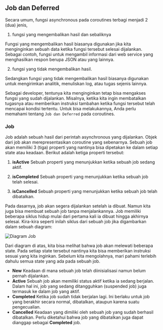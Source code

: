 ## Job dan Deferred

Secara umum, fungsi asynchronous pada coroutines terbagi menjadi 2 (dua) jenis,
1. fungsi yang mengembalikan hasil dan sebaliknya
   
Fungsi yang mengembalikan hasil biasanya digunakan jika kita menginginkan sebuah data ketika fungsi tersebut selesai dijalankan. Sebagai contoh, fungsi untuk mengambil informasi dari web service yang menghasilkan respon berupa JSON atau yang lainnya.

2. fungsi yang tidak mengembalikan hasil.

Sedangkan fungsi yang tidak mengembalikan hasil biasanya digunakan untuk mengirimkan analitik, menuliskan log, atau tugas sejenis lainnya.

Sebagai developer, tentunya kita menginginkan tetap bisa mengakses fungsi yang sudah dijalankan. Misalnya, ketika kita ingin membatalkan tugasnya atau memberikan instruksi tambahan ketika fungsi tersebut telah mencapai kondisi tertentu. Untuk bisa melakukannya, Anda perlu memahami tentang `Job dan Deferred` pada coroutines.

### Job
Job adalah sebuah hasil dari perintah asynchronous yang dijalankan. Objek dari job akan merepresentasikan coroutine yang sebenarnya. Sebuah job akan memiliki 3 (tiga) properti yang nantinya bisa dipetakan ke dalam setiap state atau keadaan. Berikut adalah ketiga properti tersebut:

1. **isActive**
Sebuah properti yang menunjukkan ketika sebuah job sedang aktif.

2. **isCompleted**
Sebuah properti yang menunjukkan ketika sebuah job telah selesai.

3. **isCancelled**
Sebuah properti yang menunjukkan ketika sebuah job telah dibatalkan.

Pada dasarnya, job akan segera dijalankan setelah ia dibuat. Namun kita juga bisa membuat sebuah job tanpa menjalankannya. Job memiliki beberapa siklus hidup mulai dari pertama kali ia dibuat hingga akhirnya selesai. Kira-kira seperti inilah siklus dari sebuah job jika digambarkan dalam sebuah diagram:

![Diagram Job](https://d17ivq9b7rppb3.cloudfront.net/original/academy/2019042910202001a0e80e2a6d2f6cdbd36cb544a69416.png)

Dari diagram di atas, kita bisa melihat bahwa job akan melewati beberapa state. Pada setiap state tersebut nantinya kita bisa memberikan instruksi sesuai yang kita inginkan. Sebelum kita mengolahnya, mari pahami terlebih dahulu semua state yang ada pada sebuah job.

* **New**
  Keadaan di mana sebuah job telah diinisialisasi namun belum pernah dijalankan.
* **Active**
  Sebuah job akan memiliki status aktif ketika ia sedang berjalan. Dalam hal ini, job yang sedang ditangguhkan (suspended job) juga termasuk ke dalam job yang aktif.
* **Completed**
  Ketika job sudah tidak berjalan lagi. Ini berlaku untuk job yang berakhir secara normal, dibatalkan, ataupun karena suatu pengecualian.
* **Cancelled**
  Keadaan yang dimiliki oleh sebuah job yang sudah berhasil dibatalkan. Perlu diketahui bahwa job yang dibatalkan juga dapat dianggap sebagai **Completed** job.